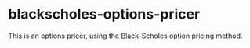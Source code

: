 # blackscholes-options-pricer
This is an options pricer, using the Black-Scholes option pricing method.
